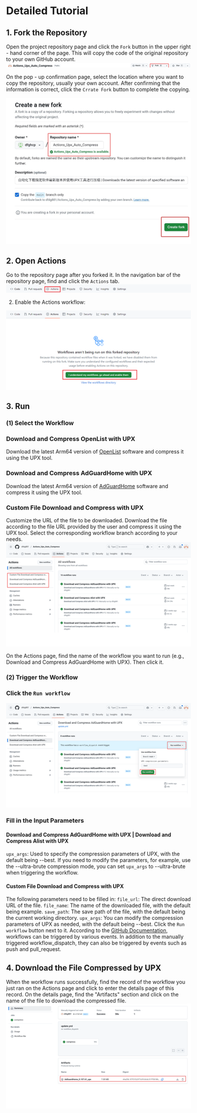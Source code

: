 # Detailed Tutorial

## 1. Fork the Repository
Open the project repository page and click the `Fork` button in the upper right - hand corner of the page. This will copy the code of the original repository to your own GitHub account.
![fork](./images/fork-btn.png 'fork')

On the pop - up confirmation page, select the location where you want to copy the repository, usually your own account. After confirming that the information is correct, click the `Crrate Fork` button to complete the copying.

![fork2](./images/fork-detail.png 'fork2')

## 2. Open Actions
Go to the repository page after you forked it.
In the navigation bar of the repository page, find and click the `Actions` tab.
![Actions Entry](./images/actions-btn.png 'Actions Entry')

2. Enable the Actions workflow:

![Enable Actions Workflow](./images/actions-enable.png 'Enable Actions Workflow')

## 3. Run
### (1) Select the Workflow
### Download and Compress OpenList with UPX
Download the latest Arm64 version of [OpenList](https://github.com/OpenListTeam/OpenList) software and compress it using the UPX tool.
### Download and Compress AdGuardHome with UPX
Download the latest Arm64 version of [AdGuardHome](https://github.com/AdguardTeam/AdGuardHome) software and compress it using the UPX tool.
### Custom File Download and Compress with UPX
Customize the URL of the file to be downloaded. Download the file according to the file URL provided by the user and compress it using the UPX tool.
Select the corresponding workflow branch according to your needs.
![Select Workflow Branch](./images/choose.png 'Select Workflow Branch')

On the Actions page, find the name of the workflow you want to run (e.g., Download and Compress AdGuardHome with UPX). Then click it.
### (2) Trigger the Workflow
### Click the `Run workflow`
![run workflow](./images/run.png 'run workflow')
### Fill in the Input Parameters
#### Download and Compress AdGuardHome with UPX | Download and Compress Alist with UPX
`upx_args`: Used to specify the compression parameters of UPX, with the default being --best. If you need to modify the parameters, for example, use the --ultra-brute compression mode, you can set `upx_args` to --ultra-brute when triggering the workflow.
#### Custom File Download and Compress with UPX
The following parameters need to be filled in:
`file_url`: The direct download URL of the file.
`file_name`: The name of the downloaded file, with the default being example.
`save_path`: The save path of the file, with the default being the current working directory.
`upx_args`: You can modify the compression parameters of UPX as needed, with the default being --best.
Click the `Run workflow` button next to it.
According to the [GitHub Documentation](https://docs.github.com/en/actions), workflows can be triggered by various events. In addition to the manually triggered workflow_dispatch, they can also be triggered by events such as push and pull_request.


## 4. Download the File Compressed by UPX
When the workflow runs successfully, find the record of the workflow you just ran on the Actions page and click to enter the details page of this record.
On the details page, find the "Artifacts" section and click on the name of the file to download the compressed file.
![download artifacts](./images/download.png 'run workflow')
